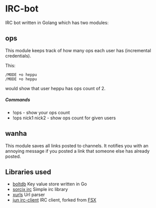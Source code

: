 # IRC-bot
IRC bot written in Golang which has two modules:

## ops
This module keeps track of how many ops each user has (incremental credentials).

This:
```
/MODE +o heppu
/MODE +o heppu
```
would show that user heppu has ops count of 2.
##### Commands
- !ops - show your ops count
- !ops nick1 nick2 - show ops count for given users

## wanha
This module saves all links posted to channels. It notifies you with an annoying message if you posted a link that someone else has already posted.

## Libraries used
- [boltdb](https://github.com/boltdb/bolt) Key value store written in Go
- [sorcix irc](https://github.com/sorcix/irc) Simple irc library
- [xurls](https://github.com/mvdan/xurls) Url parser
- [jun irc-client](https://github.com/heppu/jun) IRC client, forked from [FSX](https://github.com/FSX/jun)
